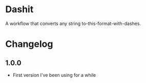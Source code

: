 # Dashit

A workflow that converts any string to-this-format-with-dashes.

# Changelog

## 1.0.0

- First version I've been using for a while
